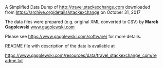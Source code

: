 A Simplified Data Dump of http://travel.stackexchange.com
downloaded from https://archive.org/details/stackexchange on October 31, 2017

The data files were prepared (e.g. original XML converted to CSV) by **Marek Gagolewski** www.gagolewski.com

Please see https://www.gagolewski.com/software/ for more details.

README file with description of the data is available at 

https://www.gagolewski.com/resources/data/travel_stackexchange_com/readme.txt
